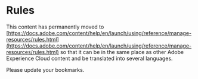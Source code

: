 # Rules

This content has permanently moved to [https://docs.adobe.com/content/help/en/launch/using/reference/manage-resources/rules.html](https://docs.adobe.com/content/help/en/launch/using/reference/manage-resources/rules.html) so that it can be in the same place as other Adobe Experience Cloud content and be translated into several languages.

Please update your bookmarks.
